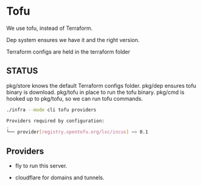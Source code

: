 # Tofu

We use tofu, instead of Terraform.

Dep system ensures we have it and the right version.

Terraform configs are held in the terraform folder

## STATUS

pkg/store knows the default Terraform configs folder.
pkg/dep ensures tofu binary is download.
pkg/tofu in place to run the tofu binary.
pkg/cmd is hooked up to pkg/tofu, so we can run tofu commands.

```sh
./infra --mode cli tofu providers

Providers required by configuration:
.
└── provider[registry.opentofu.org/lxc/incus] ~> 0.1

```


## Providers

- fly to run this server.

- cloudflare for domains and tunnels.





